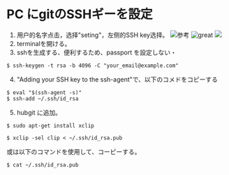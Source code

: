 # PC にgitのSSHギーを設定
1. 用户的名字点击，选择"seting"，左侧的SSH key选择。
![参考](01.png)
![great](02.png)
![](03.png)
2. terminalを開ける。
3. sshを生成する、便利するため、passport を設定しない・

```
$ ssh-keygen -t rsa -b 4096 -C "your_email@example.com"
```
4. "Adding your SSH key to the ssh-agent"で、以下のコメドをコピーする
```
$ eval "$(ssh-agent -s)"
$ ssh-add ~/.ssh/id_rsa
```
5. hubgit に追加。
```
$ sudo apt-get install xclip

$ xclip -sel clip < ~/.ssh/id_rsa.pub
```
或は以下のコマンドを使用して、コーピーする。
```
$ cat ~/.ssh/id_rsa.pub
```